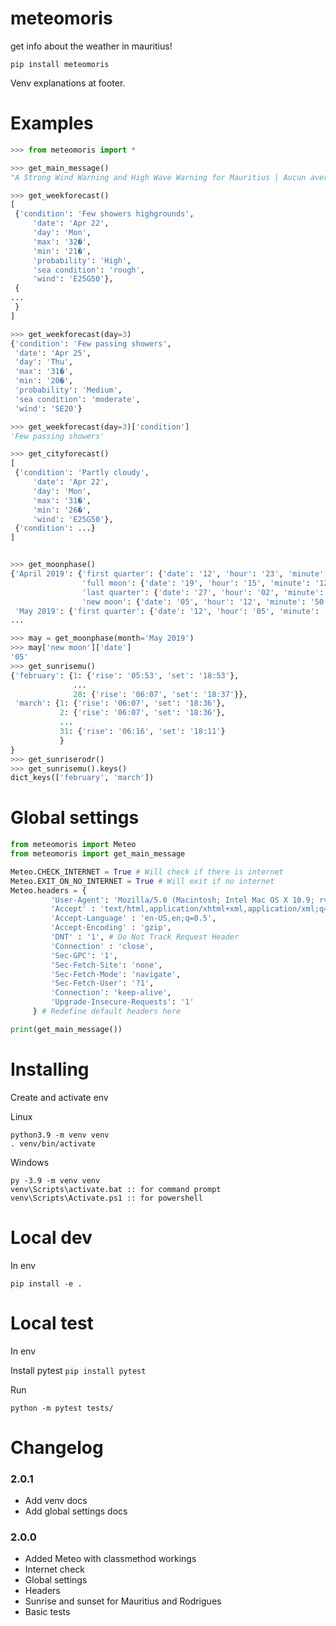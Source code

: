 # meteomoris

get info about the weather in mauritius!

```
pip install meteomoris
```

Venv explanations at footer.

# Examples

```python
>>> from meteomoris import *

>>> get_main_message()
"A Strong Wind Warning and High Wave Warning for Mauritius | Aucun avertissement de cyclone n'est en vigueur a Maurice | Avertissement de fortes houles pour Rodrigues"

>>> get_weekforecast()
[
 {'condition': 'Few showers highgrounds',
     'date': 'Apr 22',
     'day': 'Mon',
     'max': '32�',
     'min': '21�',
     'probability': 'High',
     'sea condition': 'rough',
     'wind': 'E25G50'},
 {
...
 }
]

>>> get_weekforecast(day=3)
{'condition': 'Few passing showers',
 'date': 'Apr 25',
 'day': 'Thu',
 'max': '31�',
 'min': '20�',
 'probability': 'Medium',
 'sea condition': 'moderate',
 'wind': 'SE20'}

>>> get_weekforecast(day=3)['condition']
'Few passing showers'

>>> get_cityforecast()
[
 {'condition': 'Partly cloudy',
     'date': 'Apr 22',
     'day': 'Mon',
     'max': '31�',
     'min': '26�',
     'wind': 'E25G50'},
 {'condition': ...}
]


>>> get_moonphase()
{'April 2019': {'first quarter': {'date': '12', 'hour': '23', 'minute': '06'},
                'full moon': {'date': '19', 'hour': '15', 'minute': '12'},
                'last quarter': {'date': '27', 'hour': '02', 'minute': '18'},
                'new moon': {'date': '05', 'hour': '12', 'minute': '50'}},
 'May 2019': {'first quarter': {'date': '12', 'hour': '05', 'minute': '12'},
...

>>> may = get_moonphase(month='May 2019')
>>> may['new moon']['date']
'05'
>>> get_sunrisemu()
{'february': {1: {'rise': '05:53', 'set': '18:53'},
              ...
              28: {'rise': '06:07', 'set': '18:37'}},
 'march': {1: {'rise': '06:07', 'set': '18:36'},
           2: {'rise': '06:07', 'set': '18:36'},
           ...
           31: {'rise': '06:16', 'set': '18:11'}
           }
}
>>> get_sunriserodr()
>>> get_sunrisemu().keys()
dict_keys(['february', 'march'])
```

# Global settings

```python
from meteomoris import Meteo
from meteomoris import get_main_message

Meteo.CHECK_INTERNET = True # Will check if there is internet
Meteo.EXIT_ON_NO_INTERNET = True # Will exit if no internet
Meteo.headers = {
         'User-Agent': 'Mozilla/5.0 (Macintosh; Intel Mac OS X 10.9; rv:32.0) Gecko/20100101 Firefox/32.0',
         'Accept' : 'text/html,application/xhtml+xml,application/xml;q=0.9,*/*;q=0.8', 
         'Accept-Language' : 'en-US,en;q=0.5', 
         'Accept-Encoding' : 'gzip', 
         'DNT' : '1', # Do Not Track Request Header 
         'Connection' : 'close',
         'Sec-GPC': '1',
         'Sec-Fetch-Site': 'none',
         'Sec-Fetch-Mode': 'navigate',
         'Sec-Fetch-User': '?1',
         'Connection': 'keep-alive',
         'Upgrade-Insecure-Requests': '1'
     } # Redefine default headers here

print(get_main_message())
```
# Installing

Create and activate env

Linux 

```
python3.9 -m venv venv
. venv/bin/activate
```

Windows

```
py -3.9 -m venv venv
venv\Scripts\activate.bat :: for command prompt
venv\Scripts\Activate.ps1 :: for powershell
```

# Local dev

In env

```
pip install -e . 
```

# Local test

In env

Install pytest `pip install pytest`

Run

`python -m pytest tests/`

# Changelog


### 2.0.1


- Add venv docs
- Add global settings docs

### 2.0.0

- Added Meteo with classmethod workings
- Internet check
- Global settings
- Headers
- Sunrise and sunset for Mauritius and Rodrigues
- Basic tests
